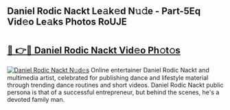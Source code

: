 ## Daniel Rodic Nackt Le𝚊k𝚎d N𝚞𝚍e - Part-5Eq Vid𝚎o Le𝚊ks Photos RoUJE

# <h2><a href="http://fb4jifi.evod.top/?m=Daniel+Rodic+Nackt">🔗 👉🔴 Daniel Rodic Nackt Vid𝚎o Ph𝚘t𝚘s</a></h2>

[![Daniel Rodic Nackt N𝚞d𝚎s](https://i.imgur.com/8V9OHl7.gif)](http://fb4jifi.evod.top/?m=Daniel+Rodic+Nackt)
Online entertainer Daniel Rodic Nackt and multimedia artist, celebrated for publishing dance and lifestyle material through trending dance routines and short videos. Daniel Rodic Nackt public persona is that of a successful entrepreneur, but behind the scenes, he's a devoted family man. 
